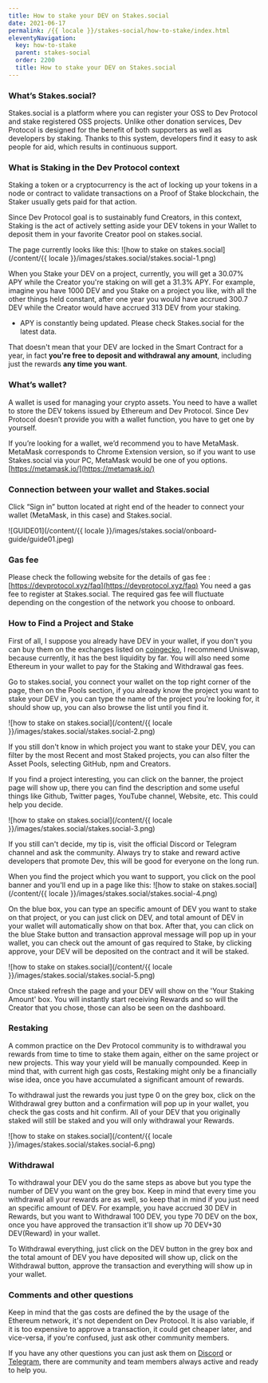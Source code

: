 ```yaml
---
title: How to stake your DEV on Stakes.social
date: 2021-06-17
permalink: /{{ locale }}/stakes-social/how-to-stake/index.html
eleventyNavigation:
  key: how-to-stake
  parent: stakes-social
  order: 2200
  title: How to stake your DEV on Stakes.social
---
```


### What’s Stakes.social?

Stakes.social is a platform where you can register your OSS to Dev Protocol and stake registered OSS projects. Unlike other donation services, Dev Protocol is designed for the benefit of both supporters as well as developers by staking. Thanks to this system, developers find it easy to ask people for aid, which results in continuous support.

### What is Staking in the Dev Protocol context

Staking a token or a cryptocurrency is the act of locking up your tokens in a node or contract to validate transactions on a Proof of Stake blockchain, the Staker usually gets paid for that action.

Since Dev Protocol goal is to sustainably fund Creators, in this context, Staking is the act of actively setting aside your DEV tokens in your Wallet to deposit them in your favorite Creator pool on stakes.social.

The page currently looks like this:
![how to stake on stakes.social](/content/{{ locale }}/images/stakes.social/stakes.social-1.png)

When you Stake your DEV on a project, currently, you will get a 30.07% APY while the Creator you're staking on will get a 31.3% APY. For example, imagine you have 1000 DEV and you Stake on a project you like, with all the other things held constant, after one year you would have accrued 300.7 DEV while the Creator would have accrued 313 DEV from your staking.

- APY is constantly being updated. Please check Stakes.social for the latest data.

That doesn't mean that your DEV are locked in the Smart Contract for a year, in fact **you're free to deposit and withdrawal any amount**, including just the rewards **any time you want**.

### What’s wallet?

A wallet is used for managing your crypto assets. You need to have a wallet to store the DEV tokens issued by Ethereum and Dev Protocol. Since Dev Protocol doesn’t provide you with a wallet function, you have to get one by yourself.

If you’re looking for a wallet, we’d recommend you to have MetaMask.
MetaMask corresponds to Chrome Extension version, so if you want to use Stakes.social via your PC, MetaMask would be one of you options.
[https://metamask.io/](https://metamask.io/)

### Connection between your wallet and Stakes.social

Click “Sign in” button located at right end of the header to connect your wallet (MetaMask, in this case) and Stakes.social.

![GUIDE01](/content/{{ locale }}/images/stakes.social/onboard-guide/guide01.jpeg)

### Gas fee

Please check the following website for the details of gas fee : [https://devprotocol.xyz/faq](https://devprotocol.xyz/faq)
You need a gas fee to register at Stakes.social. The required gas fee will fluctuate depending on the congestion of the network you choose to onboard.

### How to Find a Project and Stake

First of all, I suppose you already have DEV in your wallet, if you don't you can buy them on the exchanges listed on [coingecko](https://www.coingecko.com/en/coins/dev-protocol), I recommend Uniswap, because currently, it has the best liquidity by far. You will also need some Ethereum in your wallet to pay for the Staking and Withdrawal gas fees.

Go to stakes.social, you connect your wallet on the top right corner of the page, then on the Pools section, if you already know the project you want to stake your DEV in, you can type the name of the project you're looking for, it should show up, you can also browse the list until you find it.

![how to stake on stakes.social](/content/{{ locale }}/images/stakes.social/stakes.social-2.png)

If you still don't know in which project you want to stake your DEV, you can filter by the most Recent and most Staked projects, you can also filter the Asset Pools, selecting GitHub, npm and Creators.

If you find a project interesting, you can click on the banner, the project page will show up, there you can find the description and some useful things like Github, Twitter pages, YouTube channel, Website, etc. This could help you decide.

![how to stake on stakes.social](/content/{{ locale }}/images/stakes.social/stakes.social-3.png)

If you still can't decide, my tip is, visit the official Discord or Telegram channel and ask the community. Always try to stake and reward active developers that promote Dev, this will be good for everyone on the long run.

When you find the project which you want to support, you click on the pool banner and you'll end up in a page like this:
![how to stake on stakes.social](/content/{{ locale }}/images/stakes.social/stakes.social-4.png)

On the blue box, you can type an specific amount of DEV you want to stake on that project, or you can just click on DEV, and total amount of DEV in your wallet will automatically show on that box. After that, you can click on the blue Stake button and transaction approval message will pop up in your wallet, you can check out the amount of gas required to Stake, by clicking approve, your DEV will be deposited on the contract and it will be staked.

![how to stake on stakes.social](/content/{{ locale }}/images/stakes.social/stakes.social-5.png)

Once staked refresh the page and your DEV will show on the 'Your Staking Amount' box. You will instantly start receiving Rewards and so will the Creator that you chose, those can also be seen on the dashboard.

### Restaking

A common practice on the Dev Protocol community is to withdrawal you rewards from time to time to stake them again, either on the same project or new projects. This way your yield will be manually compounded. Keep in mind that, with current high gas costs, Restaking might only be a financially wise idea, once you have accumulated a significant amount of rewards.

To withdrawal just the rewards you just type 0 on the grey box, click on the Withdrawal grey button and a confirmation will pop up in your wallet, you check the gas costs and hit confirm. All of your DEV that you originally staked will still be staked and you will only withdrawal your Rewards.

![how to stake on stakes.social](/content/{{ locale }}/images/stakes.social/stakes.social-6.png)

### Withdrawal

To withdrawal your DEV you do the same steps as above but you type the number of DEV you want on the grey box. Keep in mind that every time you withdrawal all your rewards are as well, so keep that in mind if you just need an specific amount of DEV. For example, you have accrued 30 DEV in Rewards, but you want to Withdrawal 100 DEV, you type 70 DEV on the box, once you have approved the transaction it'll show up 70 DEV+30 DEV(Reward) in your wallet.

To Withdrawal everything, just click on the DEV button in the grey box and the total amount of DEV you have deposited will show up, click on the Withdrawal button, approve the transaction and everything will show up in your wallet.

### Comments and other questions

Keep in mind that the gas costs are defined the by the usage of the Ethereum network, it's not dependent on Dev Protocol. It is also variable, if it is too expensive to approve a transaction, it could get cheaper later, and vice-versa, if you're confused, just ask other community members.

If you have any other questions you can just ask them on [Discord](https://discord.com/channels/547215761341546497/675499290940014604) or [Telegram](https://web.telegram.org/#/im?p=@devprtcl), there are community and team members always active and ready to help you.
